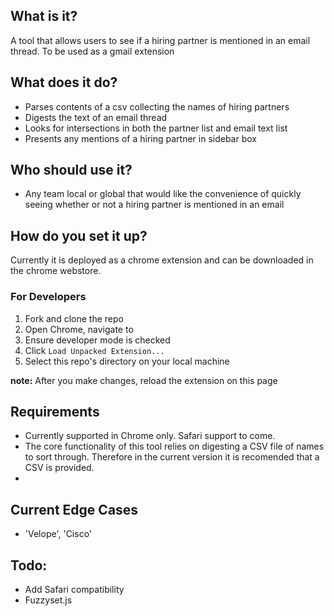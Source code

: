 ## What is it?
A tool that allows users to see if a hiring partner is mentioned in an email thread. To be used as a gmail extension

## What does it do?
 - Parses contents of a csv collecting the names of hiring partners
 - Digests the text of an email thread
 - Looks for intersections in both the partner list and email text list
 - Presents any mentions of a hiring partner in sidebar box

## Who should use it?
 - Any team local or global that would like the convenience of quickly seeing whether or not a hiring partner is mentioned in an email

## How do you set it up?
Currently it is deployed as a chrome extension and can be downloaded in the chrome webstore.

### For Developers
1. Fork and clone the repo
2. Open Chrome, navigate to [](chrome://extensions/)
3. Ensure developer mode is checked
4. Click `Load Unpacked Extension...`
5. Select this repo's directory on your local machine

**note:** After you make changes, reload the extension on this page

## Requirements
 - Currently supported in Chrome only. Safari support to come.
 - The core functionality of this tool relies on digesting a CSV file of names to sort through. Therefore in the current version
it is recomended that a CSV is provided.
 -

## Current Edge Cases
 - 'Velope', 'Cisco'

## Todo:
 - Add Safari compatibility
 - Fuzzyset.js 
